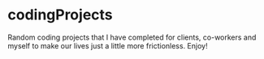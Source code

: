 # codingProjects

Random coding projects that I have completed for clients, co-workers and myself to make our lives just a little more frictionless. Enjoy!
